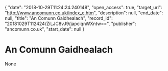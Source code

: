 {
  "date": "2018-10-29T11:24:24.240148", 
  "open_access": true, 
  "target_url": "http://www.ancomunn.co.uk/index_e.htm", 
  "description": null, 
  "end_date": null, 
  "title": "An Comunn Gaidhealach", 
  "record_id": "20181029T112424/ZiLJC8vJ9/japciqnWXntw==", 
  "publisher": "ancomunn.co.uk", 
  "start_date": null
}

# An Comunn Gaidhealach

None